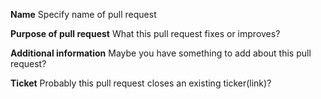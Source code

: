**Name**
Specify name of pull request

**Purpose of pull request**
What this pull request fixes or improves?

**Additional information**
Maybe you have something to add about this pull request?

**Ticket**
Probably this pull request closes an existing ticker(link)?
